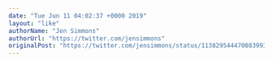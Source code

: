 ```yaml
---
date: "Tue Jun 11 04:02:37 +0000 2019"
layout: "like"
authorName: "Jen Simmons"
authorUrl: "https://twitter.com/jensimmons"
originalPost: "https://twitter.com/jensimmons/status/1138295444700839936"
---
```

